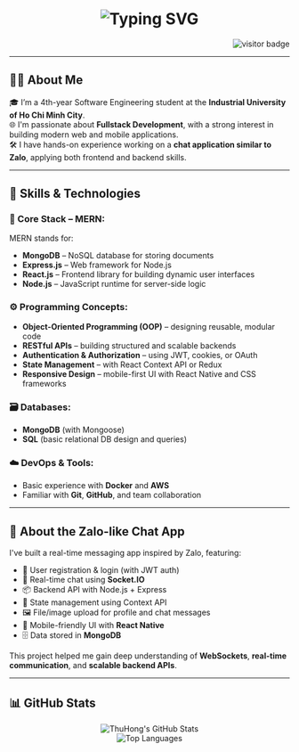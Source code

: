 <h1 align="center">
  <img 
    src="https://readme-typing-svg.demolab.com?font=Fira+Code&size=28&pause=1000&color=F76D6D&center=true&vCenter=true&width=500&lines=Hi+there+%F0%9F%91%8B;I'm+ThuHong.;Welcome+to+my+GitHub+profile!" 
    alt="Typing SVG" />
</h1>

<p align="right">
  <img src="https://visitor-badge.laobi.icu/badge?page_id=ThuHong.ThuHong" alt="visitor badge"/>
</p>

---

## 👩‍💻 About Me

🎓 I’m a 4th-year Software Engineering student at the **Industrial University of Ho Chi Minh City**.  
🌐 I'm passionate about **Fullstack Development**, with a strong interest in building modern web and mobile applications.  
🛠️ I have hands-on experience working on a **chat application similar to Zalo**, applying both frontend and backend skills.

---

## 🧠 Skills & Technologies

### 🧰 Core Stack – MERN:
MERN stands for:

- **MongoDB** – NoSQL database for storing documents
- **Express.js** – Web framework for Node.js
- **React.js** – Frontend library for building dynamic user interfaces
- **Node.js** – JavaScript runtime for server-side logic

### ⚙️ Programming Concepts:
- **Object-Oriented Programming (OOP)** – designing reusable, modular code
- **RESTful APIs** – building structured and scalable backends
- **Authentication & Authorization** – using JWT, cookies, or OAuth
- **State Management** – with React Context API or Redux
- **Responsive Design** – mobile-first UI with React Native and CSS frameworks

### 🗃️ Databases:
- **MongoDB** (with Mongoose)
- **SQL** (basic relational DB design and queries)

### ☁️ DevOps & Tools:
- Basic experience with **Docker** and **AWS**
- Familiar with **Git**, **GitHub**, and team collaboration

---

## 📱 About the Zalo-like Chat App

I've built a real-time messaging app inspired by Zalo, featuring:

- 👥 User registration & login (with JWT auth)
- 💬 Real-time chat using **Socket.IO**
- 📦 Backend API with Node.js + Express
- 🧠 State management using Context API
- 🖼️ File/image upload for profile and chat messages
- 📱 Mobile-friendly UI with **React Native**
- 🗄️ Data stored in **MongoDB**

This project helped me gain deep understanding of **WebSockets**, **real-time communication**, and **scalable backend APIs**.

---

## 📊 GitHub Stats

<p align="center">
  <img src="https://github-readme-stats.vercel.app/api?username=ThuHong&show_icons=true&theme=radical" alt="ThuHong's GitHub Stats"/>
  <br/>
  <img src="https://github-readme-stats.vercel.app/api/top-langs/?username=ThuHong&layout=compact&theme=radical" alt="Top Languages"/>
</p>
